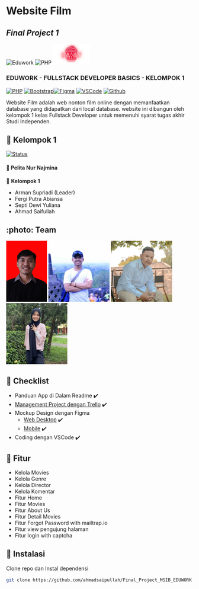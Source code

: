 # Website Film

## _Final Project 1_

<img src="https://eduwork.id/assets/favicon.png" alt="Eduwork" width="250"/>
<img src="https://upload.wikimedia.org/wikipedia/commons/thumb/2/27/PHP-logo.svg/2560px-PHP-logo.svg.png" alt="PHP" width="100"/>
<img src="images\logo.png" alt="logo team" width="100"/>

### EDUWORK - FULLSTACK DEVELOPER BASICS - KELOMPOK 1

[![PHP](https://img.shields.io/badge/PHP-8.1.10-blue)]() [![Bootstrap](https://img.shields.io/badge/Bootstrap-4.0.0-green)]()[![Figma](https://img.shields.io/badge/Figma-Design-red)]() [![VSCode](https://img.shields.io/badge/VSCode-1.72.2-yellow)]() [![Github](https://img.shields.io/badge/Github-Repo-yellow)]()

Website Film adalah web nonton film online dengan memanfaatkan database yang didapatkan dari local database. website ini dibangun oleh kelompok 1 kelas Fullstack Developer untuk memenuhi syarat tugas akhir Studi Independen.

## :rocket: Kelompok 1

[![Status](https://img.shields.io/badge/Status-Selesai_Mentoring-green)]()

<!-- :date: 26 Oktober 2022 - :clock7: 19.00 -->

#### :crown: Pelita Nur Najmina

:man: <Strong>Kelompok 1</Strong>

- Arman Supriadi (Leader)
- Fergi Putra Abiansa
- Septi Dewi Yuliana
- Ahmad Saifullah

## :photo: Team

<img src="images\user\ipul.png" alt="logo team" width="110"/>
<img src="images\user\arman.jpg" alt="logo team" width="165"/>
<img src="images\user\fergi.jpg" alt="logo team" width="165"/>
<img src="images\user\septi.jpg" alt="logo team" width="165"/>

## :memo: Checklist

- Panduan App di Dalam Readme :heavy_check_mark:
- [Management Project dengan Trello](https://trello.com/invite/b/kSGBH7dg/ATTI2aa5cbbc7b15c452c4651863a70f74a815F7B5C2/kanban-final-project-2) :heavy_check_mark:
- Mockup Design dengan Figma
  - [Web Desktop](https://www.figma.com/file/boPymIReRhLUTnD5FjcBhH/Project-2---Desktop?node-id=3%3A41&t=IyhoB6zJm4MbMRW1-0) :heavy_check_mark:
  - [Mobile](https://www.figma.com/file/wJCUZpzgLPn8kT8FT0V3zH/Project-2?node-id=15%3A434&t=oC0U35wG4aiQx7za-0) :heavy_check_mark:
- Coding dengan VSCode :heavy_check_mark:

## :dart: Fitur

- Kelola Movies
- Kelola Genre
- Kelola Director
- Kelola Komentar
- Fitur Home
- Fitur Movies
- Fitur About Us
- Fitur Detail Movies
- Fitur Forgot Password with mailtrap.io
- Fitur view pengujung halaman
- Fitur login with captcha


## :link: Instalasi

Clone repo dan Instal dependensi

```sh
git clone https://github.com/ahmadsaipullah/Final_Project_MSIB_EDUWORK.git
```





